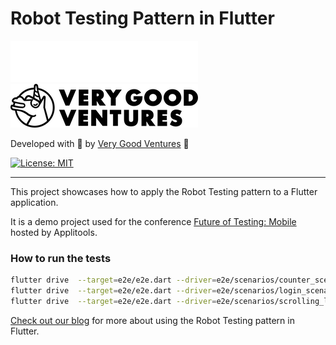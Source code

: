 # Robot Testing Pattern in Flutter

[![Very Good Ventures][logo_white]][very_good_ventures_link_dark]
[![Very Good Ventures][logo_black]][very_good_ventures_link_light]

Developed with 💙 by [Very Good Ventures](https://verygood.ventures) 🦄

[![License: MIT](https://img.shields.io/badge/license-MIT-blue.svg)](https://opensource.org/licenses/MIT)

---

This project showcases how to apply the Robot Testing pattern to a Flutter application.

It is a demo project used for the conference [Future of Testing: Mobile](https://applitools.com/future-of-testing-mobile-north-america/) hosted by Applitools.

### How to run the tests

```bash
flutter drive  --target=e2e/e2e.dart --driver=e2e/scenarios/counter_scenario.dart
flutter drive  --target=e2e/e2e.dart --driver=e2e/scenarios/login_scenario.dart
flutter drive  --target=e2e/e2e.dart --driver=e2e/scenarios/scrolling_list_scenario.dart
```

[Check out our blog](https://verygood.ventures/blog/robot-testing-in-flutter) for more about using the Robot Testing pattern in Flutter.

[logo_black]: https://raw.githubusercontent.com/VGVentures/robot_testing/main/assets/vgv_logo_black.png#gh-light-mode-only
[logo_white]: https://raw.githubusercontent.com/VGVentures/robot_testing/main/assets/vgv_logo_white.png#gh-dark-mode-only
[very_good_ventures_link_dark]: https://verygood.ventures/#gh-dark-mode-only
[very_good_ventures_link_light]: https://verygood.ventures/#gh-light-mode-only
